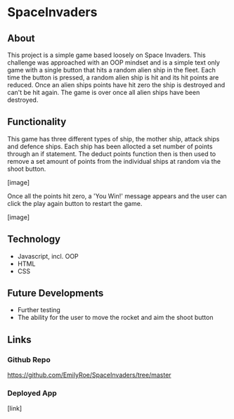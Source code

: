 # SpaceInvaders

## About

This project is a simple game based loosely on Space Invaders. This challenge was approached with an OOP mindset and is a simple text only game with a single button that hits a random alien ship in the fleet. Each time the button is pressed, a random alien ship is hit and its hit points are reduced. Once an alien ships points have hit zero the ship is destroyed and can't be hit again. The game is over once all alien ships have been destroyed. 

## Functionality

This game has three different types of ship, the mother ship, attack ships and defence ships. Each ship has been allocted a set number of points through an if statement. The deduct points function then is then used to remove a set amount of points from the individual ships at random via the shoot button. 

[image]

Once all the points hit zero, a 'You Win!' message appears and the user can click the play again button to restart the game. 

[image]

## Technology

- Javascript, incl. OOP
- HTML
- CSS

## Future Developments

- Further testing
- The ability for the user to move the rocket and aim the shoot button

## Links

### Github Repo

https://github.com/EmilyRoe/SpaceInvaders/tree/master

### Deployed App

[link]
